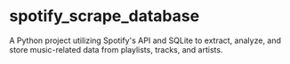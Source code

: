 # spotify_scrape_database
A Python project utilizing Spotify's API and SQLite to extract, analyze, and store music-related data from playlists, tracks, and artists.

